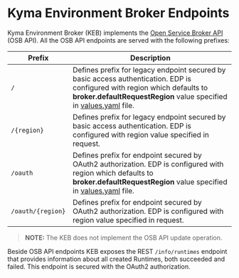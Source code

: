 # Kyma Environment Broker Endpoints

Kyma Environment Broker (KEB) implements the [Open Service Broker API](https://github.com/openservicebrokerapi/servicebroker/blob/v2.14/profile.md#service-metadata) (OSB API). All the OSB API endpoints are served with the following prefixes: 

| Prefix            | Description                                                                                                                                                                                                                                      |
|-------------------|--------------------------------------------------------------------------------------------------------------------------------------------------------------------------------------------------------------------------------------------------|
| `/`               | Defines prefix for legacy endpoint secured by basic access authentication. EDP is configured with region which defaults to **broker.defaultRequestRegion** value specified in [values.yaml](./../../chart/compass/charts/kyma-environment-broker/values.yaml) file. |
| `/{region}`       | Defines prefix for legacy endpoint secured by basic access authentication. EDP is configured with region value specified in request.                                                                                                                                |
| `/oauth`          | Defines prefix for endpoint secured by OAuth2 authorization. EDP is configured with region which defaults to **broker.defaultRequestRegion** value specified in [values.yaml](./../../chart/compass/charts/kyma-environment-broker/values.yaml) file.               |
| `/oauth/{region}` | Defines prefix for endpoint secured by OAuth2 authorization. EDP is configured with region value specified in request.                                                                                                                           |


> **NOTE:** The KEB does not implement the OSB API update operation.

Beside OSB API endpoints KEB exposes the REST `/info/runtimes` endpoint that provides information about all created Runtimes, both succeeded and failed. This endpoint is secured with the OAuth2 authorization.
